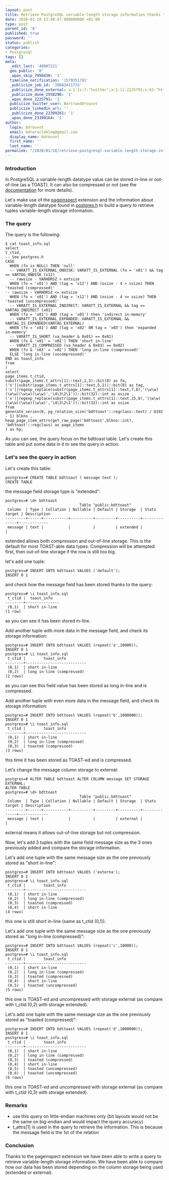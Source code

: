 ```yaml
---
layout: post
title: Retrieve PostgreSQL variable-length storage information thanks to pageinspect
date: 2020-01-18 13:49:47.000000000 +01:00
type: post
parent_id: '0'
published: true
password: ''
status: publish
categories:
- Postgresql
tags: []
meta:
  _edit_last: '40807211'
  geo_public: '0'
  _wpas_skip_7950430: '1'
  timeline_notification: '1579351791'
  _publicize_job_id: '39682411733'
  _publicize_done_external: a:1:{s:7:"twitter";a:1:{i:2225791;s:62:"https://twitter.com/BertrandDrouvot/status/1218515849352548358";}}
  _publicize_done_2558296: '1'
  _wpas_done_2225791: '1'
  publicize_twitter_user: BertrandDrouvot
  publicize_linkedin_url: ''
  _publicize_done_22399261: '1'
  _wpas_done_23399164: '1'
author:
  login: bdrouvot
  email: bdtoracleblog@gmail.com
  display_name: bdrouvot
  first_name: ''
  last_name: ''
permalink: "/2020/01/18/retrieve-postgresql-variable-length-storage-information-thanks-to-pageinspect/"
---
```


### Introduction

In PostgreSQL a variable-length datatype value can be stored in-line or out-of-line (as a TOAST). It can also be compressed or not (see the [documentation](https://www.postgresql.org/docs/current/storage-toast.html) for more details).

Let's make use of the [pageinspect](https://www.postgresql.org/docs/current/pageinspect.html) extension and the information about variable-length datatype found in [postgres.h](https://github.com/postgres/postgres/blob/master/src/include/postgres.h) to build a query to retrieve tuples variable-length storage information.

### The query

The query is the following:

    $ cat toast_info.sql
    select
    t_ctid,
    -- See postgres.h
    CASE
      WHEN (fo is NULL) THEN 'null'
      -- VARATT_IS_EXTERNAL_ONDISK: VARATT_IS_EXTERNAL (fo = 'x01') && tag == VARTAG_ONDISK (x12)
      -- rawsize - VARHDRSZ > extsize
      WHEN (fo = 'x01') AND (tag = 'x12') AND (osize - 4 > ssize) THEN 'toasted (compressed)'
    -- rawsize - VARHDRSZ <= extsize
      WHEN (fo = 'x01') AND (tag = 'x12') AND (osize - 4 <= ssize) THEN 'toasted (uncompressed)'
      -- VARATT_IS_EXTERNAL_INDIRECT: VARATT_IS_EXTERNAL && tag == VARTAG_INDIRECT (x01)
      WHEN (fo = 'x01') AND (tag = 'x01') then 'indirect in-memory'
      -- VARATT_IS_EXTERNAL_EXPANDED: VARATT_IS_EXTERNAL && VARTAG_IS_EXPANDED(VARTAG_EXTERNAL)
      WHEN (fo = 'x01') AND (tag = 'x02' OR tag = 'x03') then 'expanded in-memory'
      -- VARATT_IS_SHORT (va_header & 0x01) == 0x01)
      WHEN (fo & 'x01' = 'x01') THEN 'short in-line'
      -- VARATT_IS_COMPRESSED (va_header & 0x03) == 0x02)
      WHEN (fo & 'x03' = 'x02') THEN 'long in-line (compressed)'
      ELSE 'long in-line (uncompressed)'
    END as toast_info
    from
    (
    select
    page_items.t_ctid,
    substr(page_items.t_attrs[1]::text,2,3)::bit(8) as fo,
    ('x'||substr(page_items.t_attrs[1]::text,5,2))::bit(8) as tag,
    ('x'||regexp_replace(substr(page_items.t_attrs[1]::text,7,8),'(\w\w)(\w\w)(\w\w)(\w\w)','\4\3\2\1'))::bit(32)::int as osize ,
    ('x'||regexp_replace(substr(page_items.t_attrs[1]::text,15,8),'(\w\w)(\w\w)(\w\w)(\w\w)','\4\3\2\1'))::bit(32)::int as ssize
    from
    generate_series(0, pg_relation_size('bdttoast'::regclass::text) / 8192 - 1) blkno ,
    heap_page_item_attrs(get_raw_page('bdttoast',blkno::int), 'bdttoast'::regclass) as page_items
    ) as hp;

As you can see, the query focus on the bdttoast table. Let's create this table and put some data in it to see the query in action.

### Let's see the query in action

Let's create this table:

    postgres=# CREATE TABLE bdttoast ( message text );
    CREATE TABLE

the message field storage type is "extended":

    postgres=# \d+ bdttoast
                                     Table "public.bdttoast"
     Column  | Type | Collation | Nullable | Default | Storage  | Stats target | Description
    ---------+------+-----------+----------+---------+----------+--------------+-------------
     message | text |           |          |         | extended |              |

extended allows both compression and out-of-line storage. This is the default for most TOAST-able data types. Compression will be attempted first, then out-of-line storage if the row is still too big.

let's add one tuple:

    postgres=# INSERT INTO bdttoast VALUES ('default');
    INSERT 0 1

and check how the message field has been stored thanks to the query:

    postgres=# \i toast_info.sql
     t_ctid |  toast_info
    --------+---------------
     (0,1)  | short in-line
    (1 row)

as you can see it has been stored in-line.

Add another tuple with more data in the message field, and check its storage information:

    postgres=# INSERT INTO bdttoast VALUES (repeat('a',10000));
    INSERT 0 1
    postgres=# \i toast_info.sql
     t_ctid |        toast_info
    --------+---------------------------
     (0,1)  | short in-line
     (0,2)  | long in-line (compressed)
    (2 rows)

as you can see this field value has been stored as long in-line and is compressed.

Add another tuple with even more data in the message field, and check its storage information:

    postgres=# INSERT INTO bdttoast VALUES (repeat('b',1000000));
    INSERT 0 1
    postgres=# \i toast_info.sql
     t_ctid |        toast_info
    --------+---------------------------
     (0,1)  | short in-line
     (0,2)  | long in-line (compressed)
     (0,3)  | toasted (compressed)
    (3 rows)

this time it has been stored as TOAST-ed and is compressed.

Let's change the message column storage to external:

    postgres=# ALTER TABLE bdttoast ALTER COLUMN message SET STORAGE EXTERNAL;
    ALTER TABLE
    postgres=# \d+ bdttoast
                                     Table "public.bdttoast"
     Column  | Type | Collation | Nullable | Default | Storage  | Stats target | Description
    ---------+------+-----------+----------+---------+----------+--------------+-------------
     message | text |           |          |         | external |              |

external means it allows out-of-line storage but not compression.

Now, let's add 3 tuples with the same field message size as the 3 ones previously added and compare the storage information.

Let's add one tuple with the same message size as the one previously stored as "short in-line":

    postgres=# INSERT INTO bdttoast VALUES ('externa');
    INSERT 0 1
    postgres=# \i toast_info.sql
     t_ctid |        toast_info
    --------+---------------------------
     (0,1)  | short in-line
     (0,2)  | long in-line (compressed)
     (0,3)  | toasted (compressed)
     (0,4)  | short in-line
    (4 rows)

this one is still short in-line (same as t\_ctid (0,1)).

Let's add one tuple with the same message size as the one previously stored as "long in-line (compressed)":

    postgres=# INSERT INTO bdttoast VALUES (repeat('c',10000));
    INSERT 0 1
    postgres=# \i toast_info.sql
     t_ctid |        toast_info
    --------+---------------------------
     (0,1)  | short in-line
     (0,2)  | long in-line (compressed)
     (0,3)  | toasted (compressed)
     (0,4)  | short in-line
     (0,5)  | toasted (uncompressed)
    (5 rows)

this one is TOAST-ed and uncompressed with storage external (as compare with t\_ctid (0,2) with storage extended).

Let's add one tuple with the same message size as the one previously stored as "toasted (compressed)":

    postgres=# INSERT INTO bdttoast VALUES (repeat('d',1000000));
    INSERT 0 1
    postgres=# \i toast_info.sql
     t_ctid |        toast_info
    --------+---------------------------
     (0,1)  | short in-line
     (0,2)  | long in-line (compressed)
     (0,3)  | toasted (compressed)
     (0,4)  | short in-line
     (0,5)  | toasted (uncompressed)
     (0,6)  | toasted (uncompressed)
    (6 rows)

this one is TOAST-ed and uncompressed with storage external (as compare with t\_ctid (0,3) with storage extended).

### Remarks

-   use this query on little-endian machines only (bit layouts would not be the same on big-endian and would impact the query accuracy)
-   t\_attrs\[1\] is used in the query to retrieve the information. This is because the message field is the 1st of the relation

### Conclusion

Thanks to the pageinspect extension we have been able to write a query to retrieve variable-length storage information. We have been able to compare how our data has been stored depending on the column storage being used (extended or external).
